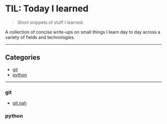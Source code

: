 # TIL: Today I learned

> Short snippets of stuff I learned.

A collection of concise write-ups on small things I learn day to day across a
variety of fields and technologies.

---

## Categories

* [git](git)
* [python](python)


---

### git

- [git nah](git/git_nah.md)


### python
